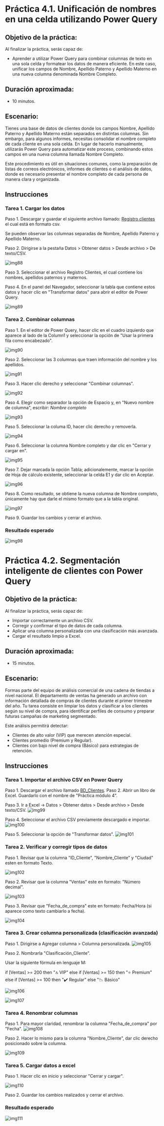 # Práctica 4.1. Unificación de nombres en una celda utilizando Power Query

## Objetivo de la práctica:
Al finalizar la práctica, serás capaz de:

- Aprender a utilizar Power Query para combinar columnas de texto en una sola celda y formatear los datos de manera eficiente. En este caso, unificar los campos de Nombre, Apellido Paterno y Apellido Materno en una nueva columna denominada Nombre Completo.

## Duración aproximada:
- 10 minutos.

## Escenario:
Tienes una base de datos de clientes donde los campos Nombre, Apellido Paterno y Apellido Materno están separados en distintas columnas. Sin embargo, para algunos informes, necesitas consolidar el nombre completo de cada cliente en una sola celda. En lugar de hacerlo manualmente, utilizarás Power Query para automatizar este proceso, combinando estos campos en una nueva columna llamada Nombre Completo.

Este procedimiento es útil en situaciones comunes, como la preparación de listas de correos electrónicos, informes de clientes o el análisis de datos, donde es necesario presentar el nombre completo de cada persona de manera clara y organizada.

## Instrucciones 

### Tarea 1. Cargar los datos

Paso 1. Descargar y guardar el siguiente archivo llamado:  [Registro clientes](<Registros clientes (módulo 4).csv>)
el cual está en formato csv.

Se pueden observar las columnas separadas de Nombre, Apellido Paterno y Apellido Materno.

Paso 2. Dirigirse a la pestaña Datos > Obtener datos > Desde archivo > De texto/CSV.

![img88](../images/img88.png)

Paso 3. Seleccionar el archivo Registro Clientes, el cual contiene los nombres, apellidos paternos y maternos.

Paso 4. En el panel del Navegador, seleccionar la tabla que contiene estos datos y hacer clic en "Transformar datos" para abrir el editor de Power Query.

![img89](../images/img89.png)

### Tarea 2. Combinar columnas

Paso 1. En el editor de Power Query, hacer clic en el cuadro izquierdo que aparece al lado de la Column1 y seleccionar la opción de "Usar la primera fila como encabezado".

![img90](../images/img90.png)

Paso 2. Seleccionar las 3 columnas que traen información del nombre y los apellidos.

![img91](../images/img91.png)


Paso 3. Hacer clic derecho y seleccionar "Combinar columnas".

![img92](../images/img92.png)

Paso 4. Elegir como separador la opción de Espacio y, en "Nuevo nombre de columna", escribir: *Nombre completo*

![img93](../images/img93.png)

Paso 5. Seleccionar la columa ID, hacer clic derecho y removerla.

![img94](../images/img94.png)

Paso 6. Seleccionar la columna Nombre completo y dar clic en "Cerrar y cargar en".

![img95](../images/img95.png)

Paso 7. Dejar marcada la opción Tabla; adicionalemente, marcar la opción de Hoja de cálculo existente, seleccionar la celda E1 y dar clic en Aceptar.

![img96](../images/img96.png)

Paso 8. Como resultado, se obtiene la nueva columna de Nombre completo, únicamente hay que darle el mismo formato que a la tabla original.

![img97](../images/img97.png)

Paso 9. Guardar los cambios y cerrar el archivo.

### Resultado esperado

![img98](../images/img98.png)


# Práctica 4.2. Segmentación inteligente de clientes con Power Query

## Objetivo de la práctica:
Al finalizar la práctica, serás capaz de:
- Importar correctamente un archivo CSV.
- Corregir y confirmar el tipo de datos de cada columna.
- Aplicar una columna personalizada con una clasificación más avanzada.
- Cargar el resultado limpio a Excel.

## Duración aproximada:
- 15 minutos.

## Escenario: 
Formas parte del equipo de análisis comercial de una cadena de tiendas a nivel nacional.
El departamento de ventas ha generado un archivo con información detallada de compras de clientes durante el primer trimestre del año. Tu tarea consiste en limpiar los datos y clasificar a los clientes según su nivel de compra, para identificar perfiles de consumo y preparar futuras campañas de marketing segmentado.

Este análisis permitirá detectar:

- Clientes de alto valor (VIP) que merecen atención especial.
- Clientes promedio (Premium y Regular).
- Clientes con bajo nivel de compra (Básico) para estrategias de retención.

## Instrucciones 

### Tarea 1. Importar el archivo CSV en Power Query
Paso 1. Descargar el archivo llamado [BD_Clientes](BD_Clientes_Power_Query.csv).
Paso 2. Abrir un libro de Excel. Guardarlo con el nombre de "Práctica módulo 4".

Paso 3. Ir a Excel → Datos > Obtener datos > Desde archivo > Desde texto/CSV.
![img99](../images/img99.png)

Paso 4. Seleccionar el archivo CSV previamente descargado e importar.
![img100](../images/img100.png)

Paso 5. Seleccionar la opción de "Transformar datos".
![img101](../images/img101.png)


### Tarea 2. Verificar y corregir tipos de datos

Paso 1. Revisar que la columna "ID_Cliente", "Nombre_Cliente" y "Ciudad" esten en formato Texto.

![img102](../images/img102.png)


Paso 2. Revisar que la columna "Ventas" este en formato: "Número decimal".

![img103](../images/img103.png)


Paso 3. Revisar que "Fecha_de_compra" este en formato: Fecha/Hora (si aparece como texto cambiarlo a fecha).

![img104](../images/img104.png)


### Tarea 3. Crear columna personalizada (clasificación avanzada)

Paso 1. Dirigirse a Agregar columna > Columna personalizada.
![img105](../images/img105.png)

Paso 2. Nombrarla "Clasificación_Cliente".

Usar la siguiente fórmula en lenguaje M: 

if [Ventas] >= 200 then "🔝 VIP"
else if [Ventas] >= 150 then "⭐ Premium"
else if [Ventas] >= 100 then "✔️ Regular"
else "📉 Básico"

![img106](../images/img106.png)

![img107](../images/img107.png)


### Tarea 4. Renombrar columnas

Paso 1. Para mayor claridad, renombrar la columna "Fecha_de_compra" por "Fecha".
![img108](../images/img108.png)

Paso 2. Hacer lo mismo para la columna "Nombre_Cliente", dar clic derecho posicionado sobre la columna.

![img109](../images/img109.png)

### Tarea 5. Cargar datos a excel

Paso 1. Hacer clic en inicio y seleccionar "Cerrar y cargar".

![img110](../images/img110.png)

Paso 2. Guardar los cambios realizados y cerrar el archivo.

### Resultado esperado

![img111](../images/img111.png)


